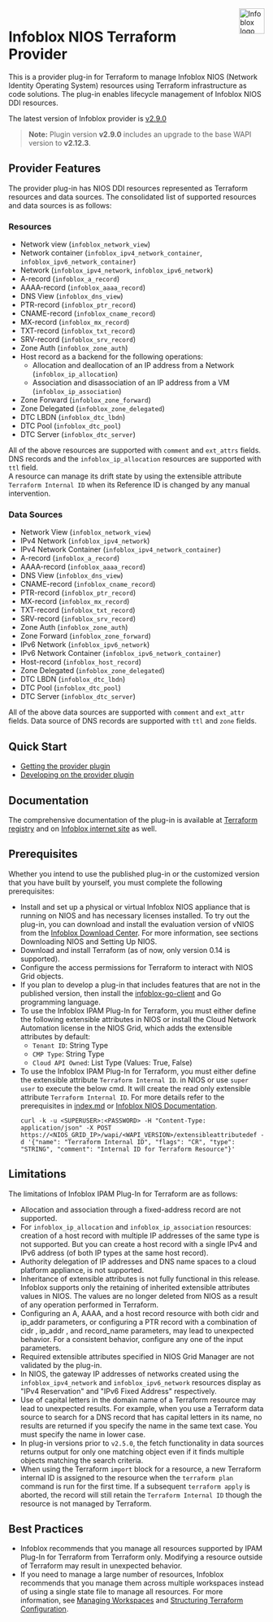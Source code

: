 <a href="https://www.infoblox.com">
    <img src="https://avatars.githubusercontent.com/u/8064882?s=400&u=3b245589302c409aff2ce2ba26d95e6df6cfe342&v=4" alt="Infoblox logo" title="Infoblox" align="right" height="50" />
</a>

# Infoblox NIOS Terraform Provider

This is a provider plug-in for Terraform to manage Infoblox NIOS (Network Identity Operating System) resources using Terraform infrastructure as code solutions.
The plug-in enables lifecycle management of Infoblox NIOS DDI resources.

The latest version of Infoblox provider is [v2.9.0](https://github.com/infobloxopen/terraform-provider-infoblox/releases/tag/v2.9.0)

> **Note:** Plugin version **v2.9.0** includes an upgrade to the base WAPI version to **v2.12.3**.

## Provider Features

The provider plug-in has NIOS DDI resources represented as Terraform resources and data sources. The consolidated list of supported resources and data sources is as follows:

### Resources

- Network view (`infoblox_network_view`)
- Network container (`infoblox_ipv4_network_container`, `infoblox_ipv6_network_container`)
- Network (`infoblox_ipv4_network`, `infoblox_ipv6_network`)
- A-record (`infoblox_a_record`)
- AAAA-record (`infoblox_aaaa_record`)
- DNS View (`infoblox_dns_view`)
- PTR-record (`infoblox_ptr_record`)
- CNAME-record (`infoblox_cname_record`)
- MX-record (`infoblox_mx_record`)
- TXT-record (`infoblox_txt_record`)
- SRV-record (`infoblox_srv_record`)
- Zone Auth (`infoblox_zone_auth`)
- Host record as a backend for the following operations:
  - Allocation and deallocation of an IP address from a Network (`infoblox_ip_allocation`)
  - Association and disassociation of an IP address from a VM (`infoblox_ip_association`)
- Zone Forward (`infoblox_zone_forward`)
- Zone Delegated (`infoblox_zone_delegated`)
- DTC LBDN (`infoblox_dtc_lbdn`)
- DTC Pool (`infoblox_dtc_pool`)
- DTC Server (`infoblox_dtc_server`)

All of the above resources are supported with `comment` and `ext_attrs` fields.
DNS records and the `infoblox_ip_allocation` resources are supported with `ttl` field.
<br> A resource can manage its drift state by using the extensible attribute `Terraform Internal ID` when its Reference ID is changed by any manual intervention.

### Data Sources

- Network View (`infoblox_network_view`)
- IPv4 Network (`infoblox_ipv4_network`)
- IPv4 Network Container (`infoblox_ipv4_network_container`)
- A-record (`infoblox_a_record`)
- AAAA-record (`infoblox_aaaa_record`)
- DNS View (`infoblox_dns_view`)
- CNAME-record (`infoblox_cname_record`)
- PTR-record (`infoblox_ptr_record`)
- MX-record (`infoblox_mx_record`)
- TXT-record (`infoblox_txt_record`)
- SRV-record (`infoblox_srv_record`)
- Zone Auth (`infoblox_zone_auth`)
- Zone Forward (`infoblox_zone_forward`)
- IPv6 Network (`infoblox_ipv6_network`)
- IPv6 Network Container (`infoblox_ipv6_network_container`)
- Host-record (`infoblox_host_record`)
- Zone Delegated (`infoblox_zone_delegated`)
- DTC LBDN (`infoblox_dtc_lbdn`)
- DTC Pool (`infoblox_dtc_pool`)
- DTC Server (`infoblox_dtc_server`)

All of the above data sources are supported with `comment` and `ext_attr` fields.
Data source of DNS records are supported with `ttl` and `zone` fields.

## Quick Start

- [Getting the provider plugin](GETTING.md)
- [Developing on the provider plugin](DEVELOP.md)

## Documentation

The comprehensive documentation of the plug-in is available at [Terraform registry](https://registry.terraform.io/providers/infobloxopen/infoblox/latest/docs)
and on [Infoblox internet site](https://docs.infoblox.com/space/ipamdriverterraform/17006594/Infoblox+IPAM+Driver+for+Terraform) as well.

## Prerequisites

Whether you intend to use the published plug-in or the customized version that you have built by yourself, you must
complete the following prerequisites:

- Install and set up a physical or virtual Infoblox NIOS appliance that is running on
  NIOS and has necessary licenses installed. To try out the plug-in, you can download and install the evaluation version
  of vNIOS from the [Infoblox Download Center](https://www.infoblox.com/infoblox-download-center).
  For more information, see sections Downloading NIOS and Setting Up NIOS.
- Download and install Terraform (as of now, only version 0.14 is supported).
- Configure the access permissions for Terraform to interact with NIOS Grid objects.
- If you plan to develop a plug-in that includes features that are not in the published version,
  then install the [infoblox-go-client](https://github.com/infobloxopen/infoblox-go-client) and Go programming language.
- To use the Infoblox IPAM Plug-In for Terraform, you must either define the following extensible attributes in NIOS or
  install the Cloud Network Automation license in the NIOS Grid, which adds the extensible attributes by default:
  - `Tenant ID`: String Type
  - `CMP Type`: String Type
  - `Cloud API Owned`: List Type (Values: True, False)
- To use the Infoblox IPAM Plug-In for Terraform, you must either define the extensible attribute `Terraform Internal ID`.
  in NIOS or use `super user` to execute the below cmd. It will create the read only extensible attribute `Terraform Internal ID`. For more details refer to the prerequisites in [index.md](docs/index.md) or [Infoblox NIOS Documentation](https://docs.infoblox.com/space/NIOS/35400616/NIOS).
  ```shell
  curl -k -u <SUPERUSER>:<PASSWORD> -H "Content-Type: application/json" -X POST https://<NIOS_GRID_IP>/wapi/<WAPI_VERSION>/extensibleattributedef -d '{"name": "Terraform Internal ID", "flags": "CR", "type": "STRING", "comment": "Internal ID for Terraform Resource"}'
  ```

## Limitations

The limitations of Infoblox IPAM Plug-In for Terraform are as follows:

- Allocation and association through a fixed-address record are not supported.
- For `infoblox_ip_allocation` and `infoblox_ip_association` resources: creation of a host
  record with multiple IP addresses of the same type is not supported.
  But you can create a host record with a single IPv4 and IPv6 address (of both IP types at the same host record).
- Authority delegation of IP addresses and DNS name spaces to a cloud platform appliance, is not supported.
- Inheritance of extensible attributes is not fully functional in this release. Infoblox supports only the retaining of
  inherited extensible attributes values in NIOS. The values are no longer deleted from NIOS as a result of any
  operation performed in Terraform.
- Configuring an A, AAAA, and a host record resource with both cidr and ip_addr parameters, or
  configuring a PTR record with a combination of cidr , ip_addr , and record_name parameters, may
  lead to unexpected behavior. For a consistent behavior, configure any one of the input parameters.
- Required extensible attributes specified in NIOS Grid Manager are not validated by the plug-in.
- In NIOS, the gateway IP addresses of networks created using the `infoblox_ipv4_network` and
  `infoblox_ipv6_network` resources display as "IPv4 Reservation" and "IPv6 Fixed Address" respectively.
- Use of capital letters in the domain name of a Terraform resource may lead to unexpected results. For example,
  when you use a Terraform data source to search for a DNS record that has capital letters in its name, no results
  are returned if you specify the name in the same text case. You must specify the name in lower case.
- In plug-in versions prior to `v2.5.0`, the fetch functionality in data sources returns output for only one matching
  object even if it finds multiple objects matching the search criteria.
- When using the Terraform `import` block for a resource, a new Terraform internal ID is assigned to the resource when
  the `terraform plan` command is run for the first time. If a subsequent `terraform apply` is aborted, the record will
  still retain the `Terraform Internal ID` though the resource is not managed by Terraform.

## Best Practices

- Infoblox recommends that you manage all resources supported by IPAM Plug-In for Terraform from Terraform only.
  Modifying a resource outside of Terraform may result in unexpected behavior.
- If you need to manage a large number of resources, Infoblox recommends that you manage them across multiple workspaces
  instead of using a single state file to manage all resources. For more information, see [Managing Workspaces](https://developer.hashicorp.com/terraform/cli/workspaces)
  and [Structuring Terraform Configuration](https://www.hashicorp.com/blog/structuring-hashicorp-terraform-configuration-for-production).
